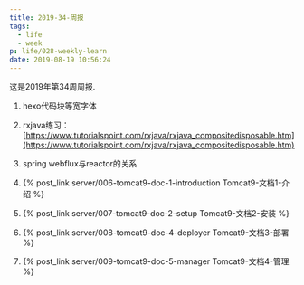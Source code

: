 ```yaml
---
title: 2019-34-周报
tags:
  - life
  - week
p: life/028-weekly-learn
date: 2019-08-19 10:56:24
---
```


这是2019年第34周周报.

1. hexo代码块等宽字体

2. rxjava练习：[https://www.tutorialspoint.com/rxjava/rxjava_compositedisposable.htm](https://www.tutorialspoint.com/rxjava/rxjava_compositedisposable.htm)

3. spring webflux与reactor的关系

4. {% post_link server/006-tomcat9-doc-1-introduction Tomcat9-文档1-介绍 %}

5. {% post_link server/007-tomcat9-doc-2-setup Tomcat9-文档2-安装 %}

6. {% post_link server/008-tomcat9-doc-4-deployer Tomcat9-文档3-部署 %}

7. {% post_link server/009-tomcat9-doc-5-manager Tomcat9-文档4-管理 %}



